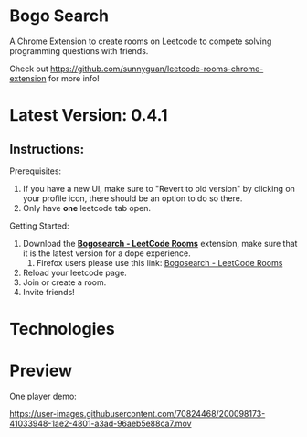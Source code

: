 # Bogo Search
A Chrome Extension to create rooms on Leetcode to compete solving programming questions with friends.

Check out https://github.com/sunnyguan/leetcode-rooms-chrome-extension for more info!

# Latest Version: 0.4.1

## Instructions:
Prerequisites:
1. If you have a new UI, make sure to "Revert to old version" by clicking on your profile icon, there should be an option to do so there.
2. Only have **one** leetcode tab open.

Getting Started:
1. Download the **[Bogosearch - LeetCode Rooms](https://chrome.google.com/webstore/detail/bogosearch-leetcode-rooms/elcfbhjmhecbkfilbohmojhoiidpokjf?hl=en-US)** extension, make sure that it is the latest version for a dope experience.
    1. Firefox users please use this link: [Bogosearch - LeetCode Rooms](https://addons.mozilla.org/firefox/downloads/file/4029221/e154b51d94504d7098aa-0.4.1.xpi)
2. Reload your leetcode page.
3. Join or create a room.
4. Invite friends!

# Technologies

# Preview

One player demo:


https://user-images.githubusercontent.com/70824468/200098173-41033948-1ae2-4801-a3ad-96aeb5e88ca7.mov





